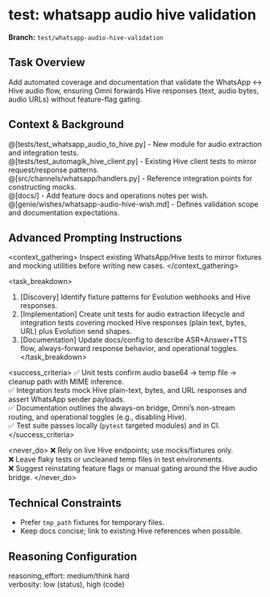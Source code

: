 # test: whatsapp audio hive validation

**Branch:** `test/whatsapp-audio-hive-validation`

## Task Overview
Add automated coverage and documentation that validate the WhatsApp ↔ Hive audio flow, ensuring Omni forwards Hive responses (text, audio bytes, audio URLs) without feature-flag gating.

## Context & Background
@[tests/test_whatsapp_audio_to_hive.py] - New module for audio extraction and integration tests.  
@[tests/test_automagik_hive_client.py] - Existing Hive client tests to mirror request/response patterns.  
@[src/channels/whatsapp/handlers.py] - Reference integration points for constructing mocks.  
@[docs/] - Add feature docs and operations notes per wish.  
@[genie/wishes/whatsapp-audio-hive-wish.md] - Defines validation scope and documentation expectations.

## Advanced Prompting Instructions
<context_gathering>
Inspect existing WhatsApp/Hive tests to mirror fixtures and mocking utilities before writing new cases.
</context_gathering>

<task_breakdown>
1. [Discovery] Identify fixture patterns for Evolution webhooks and Hive responses.  
2. [Implementation] Create unit tests for audio extraction lifecycle and integration tests covering mocked Hive responses (plain text, bytes, URL) plus Evolution send shapes.  
3. [Documentation] Update docs/config to describe ASR+Answer+TTS flow, always-forward response behavior, and operational toggles.
</task_breakdown>

<success_criteria>
✅ Unit tests confirm audio base64 → temp file → cleanup path with MIME inference.  
✅ Integration tests mock Hive plain-text, bytes, and URL responses and assert WhatsApp sender payloads.  
✅ Documentation outlines the always-on bridge, Omni’s non-stream routing, and operational toggles (e.g., disabling Hive).  
✅ Test suite passes locally (`pytest` targeted modules) and in CI.
</success_criteria>

<never_do>
❌ Rely on live Hive endpoints; use mocks/fixtures only.  
❌ Leave flaky tests or uncleaned temp files in test environments.  
❌ Suggest reinstating feature flags or manual gating around the Hive audio bridge.
</never_do>

## Technical Constraints
- Prefer `tmp_path` fixtures for temporary files.  
- Keep docs concise; link to existing Hive references when possible.

## Reasoning Configuration
reasoning_effort: medium/think hard  
verbosity: low (status), high (code)
